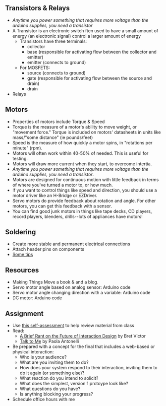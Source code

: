 ## Transistors & Relays
- *Anytime you power something that requires more voltage than the arduino supplies, you need a transistor*
- A Transistor is an electronic switch ften used to have a small amount of energy (an electronic signal) control a larger amount of energy
    - Transistors have three terminals: 
        - collector
        - base (responsible for activating flow between the collector and emitter)
        - emitter (connects to ground)
    - For MOSFETS:
        - source (connects to ground)
        - gate (responsible for activating flow between the source and drain)
        - drain 
- Relays 

## Motors
- Properties of motors include Torque & Speed
- Torque is the measure of a motor's ability to move weight, or "movement force." Torque is included on motors' datasheets in units like mass/"some distance" (ie pounds/feet)
- Speed is the measure of how quickly a motor spins, in "rotations per minute" (rpm).
- Motors will often work within 40-50% of needed. This is useful for testing.
- Motors will draw more current when they start, to overcome intertia.
- *Anytime you power something that requires more voltage than the arduino supplies, you need a transistor*.
- Motors are designed for continuous motion with little feedback in terms of where you've turned a motor to, or how much. 
- If you want to control things like speed and direction, you should use a motor driver like an H-Bridge or EZDriver.
- Servo motors do provide feedback about rotation and angle. For other motors, you can get this feedback with a sensor.
- You can find good junk motors in things like tape decks, CD players, record players, blenders, drills--lots of appliances have motors!

## Soldering
- Create more stable and permanent electrical connections
- Attach header pins on components
- [Some tips]()

## Resources
- Making Things Move a book & and a blog.
- Servo motor angle based on analog sensor: Arduino code
- Servo motor angle changing direction with a variable: Arduino code
- DC motor: Arduino code


## Assignment 
- Use [this self-assessment](https://forms.gle/4FiVSaczJUntFvf68) to help review material from class
- Read:
    - [A Brief Rant on the Future of Interaction Design](http://worrydream.com/ABriefRantOnTheFutureOfInteractionDesign/) by Bret Victor
    - [Talk to Me](https://www.moma.org/interactives/exhibitions/2011/talktome/essay/) by Paola Antonelli
- Be prepared with a concept for the final that includes a web-based or physical interaction:
    - Who is your audience?
    - What are you inviting them to do?
    - How does your system respond to their interaction, inviting them to do it again (or something else)?
    - What reaction do you intend to solicit?
    - What does the simplest, version 1 protoype look like?
    - What questions do you have?
    - Is anything blocking your progress?
- Schedule office hours with me
